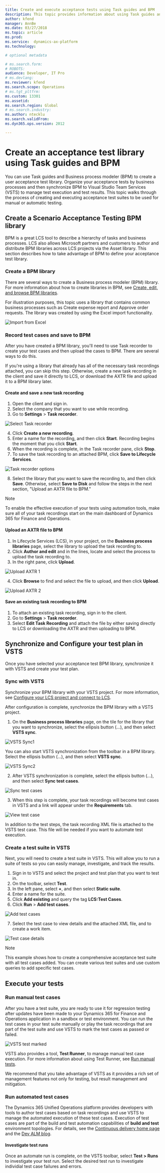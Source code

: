 ```yaml
---
title: Create and execute acceptance tests using Task guides and BPM
description: This topic provides information about using Task guides and BPM to create and exeucte acceptance test suites.
author: kfend
manager: AnnBe
ms.date: 03/27/2018
ms.topic: article
ms.prod: 
ms.service:  dynamics-ax-platform
ms.technology: 

# optional metadata

# ms.search.form: 
# ROBOTS: 
audience: Developer, IT Pro
# ms.devlang: 
ms.reviewer: kfend
ms.search.scope: Operations
# ms.tgt_pltfrm: 
ms.custom: 13301
ms.assetid: 
ms.search.region: Global
# ms.search.industry: 
ms.author: ntecklu
ms.search.validFrom: 
ms.dyn365.ops.version: 2012

---
```


# Create an acceptance test library using Task guides and BPM

You can use Task guides and Business process modeler (BPM) to create a user acceptance test library. Organize your acceptance tests by business processes and then synchronize BPM to Visual Studio Team Services (VSTS) to manage test execution and test results. This topic walks through the process of creating and executing acceptance test suites to be used for manual or automatic testing.

## Create a Scenario Acceptance Testing BPM library
BPM is a great LCS tool to describe a hierarchy of tasks and business processes. LCS also allows Microsoft partners and customers to author and distribute BPM libraries across LCS projects via the Asset library. This section describes how to take advantage of BPM to define your acceptance test library.

### Create a BPM library
There are several ways to create a Business process modeler (BPM) library. For more information about how to create libraries in BPM, see [Create, edit, and browse BPM libraries](creating-editing-browsing.md).

For illustration purposes, this topic uses a library that contains common business processes such as Create expense report and Approve order requests. The library was created by using the Excel import functionality.  

![Import from Excel](./media/import_from_excel.png.PNG "Import from Excel")

### Record test cases and save to BPM 

After you have created a BPM library, you'll need to use Task recorder to create your test cases and then upload the cases to BPM. There are several ways to do this. 

If you're using a library that already has all of the necessary task recordings attached, you can skip this step. Otherwise, create a new task recording in the client and save it directly to LCS, or download the AXTR file and upload it to a BPM library later. 

#### Create and save a new task recording
1. Open the client and sign in. 
2. Select the company that you want to use while recording.
3. Go to **Settings** > **Task recorder**.

![Select Task recorder](./media/select_task_recorder.png.PNG "Select Task recorder")

4. Click **Create a new recording**.
5. Enter a name for the recording, and then click **Start**. Recording begins the moment that you click **Start**.
6. When the recording is complete, in the Task recorder pane, click **Stop**.
7. To save the task recording to an attached BPM, click **Save to Lifecycle Services**.

![Task recorder options](./media/task_recorder_options.png.PNG "Task recorder options")

8. Select the library that you want to save the recording to, and then click **Save**. Otherwise, select **Save to Disk** and follow the steps in the next section, "Upload an AXTR file to BPM."

 >[!NOTE]
 > To enable the effective execution of your tests using automation tools, make sure all of your task recordings start on the main dashboard of Dynamics 365 for Finance and Operations. 

#### Upload an AXTR file to BPM
1. In Lifecycle Services (LCS), in your project, on the **Business process libraries** page, select the library to upload the task recording to.
2. Click **Author and edit** and in the lines, locate and select the process to upload the task recording to.
3. In the right pane, click **Upload**. 

![Upload AXTR 1](./media/upload_axtr_1.png.PNG "Upload AXTR 1")

4. Click **Browse** to find and select the file to upload, and then click **Upload**.

![Upload AXTR 2](./media/upload_axtr_2.png.PNG "Upload AXTR 2")

#### Save an existing task recording to BPM
1. To attach an existing task recording, sign in to the client.
2. Go to **Settings** > **Task recorder**.
3. Select **Edit Task Recording** and attach the file by either saving directly to LCS or downloading the AXTR and then uploading to BPM.

## Synchronize and Configure your test plan in VSTS

Once you have selected your acceptance test BPM library, synchronize it with VSTS and create your test plan.

### Sync with VSTS
Synchronize your BPM library with your VSTS project. For more information, see [Configure your LCS project and connect to LCS](synchronize-bpm-vsts.md#configure-your-lcs-project-to-connect-to-vsts). 

After configuration is complete, synchronize the BPM library with a VSTS project.
1. On the **Business process libraries** page, on the tile for the library that you want to synchronize, select the ellipsis button (…), and then select **VSTS sync**.

![VSTS Sync1](./media/vsts_sync_1.png.png "VSTS Sync1")

You can also start VSTS synchronization from the toolbar in a BPM library. Select the ellipsis button (…), and then select **VSTS sync**.

![VSTS Sync2](./media/vsts_sync_2.png.png "VSTS Sync2")

2. After VSTS synchronization is complete, select the ellipsis button (…), and then select **Sync test cases**.

![Sync test cases](./media/sync_test_case.png.PNG "Sync test cases")

3. When this step is complete, your task recordings will become test cases in VSTS and a link will appear under the **Requirements** tab. 

![View test case](./media/view_test_case.png.PNG "View test case")


In addition to the test steps, the task recording XML file is attached to the VSTS test case. This file will be needed if you want to automate test execution. 

### Create a test suite in VSTS
Next, you will need to create a test suite in VSTS. This will allow you to run a suite of tests so you can easily manage, investigate, and track the results. 

1. Sign in to VSTS and select the project and test plan that you want to test in. 
2. On the toolbar, select **Test**.
3. In the left pane, select **+**, and then select **Static suite**. 
4. Enter a name for the suite.
5. Click **Add existing** and query the tag **LCS:Test Cases**.
6. Click **Run** > **Add test cases**.

![Add test cases](./media/add_test_cases.PNG "Add test cases")
 
7. Select the test case to view details and the attached XML file, and to create a work item.   

![Test case details](./media/test_case_details.png.PNG "Test case details")

 >[!NOTE]
 > This example shows how to create a comprehensive acceptance test suite with all test cases added. You can create various test suites and use custom queries to add specific test cases. 

## Execute your tests

### Run manual test cases
After you have a test suite, you are ready to use it for regression testing after updates have been made to your Dynamics 365 for Finance and Operations application in a sandbox or test environment. You can run the test cases in your test suite manually or play the task recordings that are part of the test suite and use VSTS to mark the test cases as passed or failed.

![VSTS test marked](./media/vsts_test_marked.png.png "VSTS test marked")

VSTS also provides a tool, **Test Runner**, to manage manual test case execution. For more information about using Test Runner, see [Run manual tests](https://docs.microsoft.com/en-us/vsts/manual-test/getting-started/run-manual-tests).

We recommend that you take advantage of VSTS as it provides a rich set of management features not only for testing, but result management and mitigation.

### Run automated test cases
The Dynamics 365 Unified Operations platform provides developers with tools to author test cases based on task recordings and use VSTS to manage the automated execution of these test cases. Execution of test cases are part of the build and test automation capabilities of **build and test** environment topologies.
For details, see the [Continuous delivery home page](../dev-tools/continuous-delivery-home-page.md) and the [Dev ALM blog](http://blogs.msdn.microsoft.com/axdevalm/).

#### Investigate test runs
Once an automate run is complete, on the VSTS toolbar, select **Test > Runs** to investigate your test run. Select the desired test run to investigate individial test case failures and errors.

